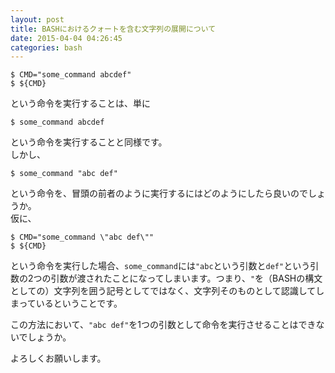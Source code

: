 ```yaml
---
layout: post
title: BASHにおけるクォートを含む文字列の展開について
date: 2015-04-04 04:26:45
categories: bash
---
```

```
$ CMD="some_command abcdef"
$ ${CMD}
```

<p>という命令を実行することは、単に</p>

```
$ some_command abcdef
```

<p>という命令を実行することと同様です。<br>
しかし、</p>

```
$ some_command "abc def"
```

<p>という命令を、冒頭の前者のように実行するにはどのようにしたら良いのでしょうか。<br>
仮に、</p>

```
$ CMD="some_command \"abc def\""
$ ${CMD}
```

<p>という命令を実行した場合、<code>some_command</code>には<code>"abc</code>という引数と<code>def"</code>という引数の2つの引数が渡されたことになってしまいます。つまり、<code>"</code>を（BASHの構文としての）文字列を囲う記号としてではなく、文字列そのものとして認識してしまっているということです。</p>

<p>この方法において、<code>"abc def"</code>を1つの引数として命令を実行させることはできないでしょうか。</p>

<p>よろしくお願いします。</p>

